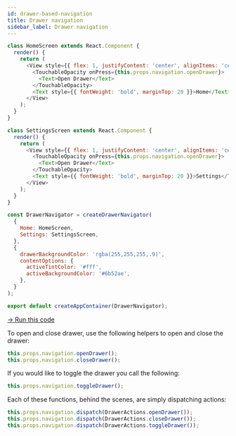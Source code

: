 ```yaml
---
id: drawer-based-navigation
title: Drawer navigation
sidebar_label: Drawer navigation
---
```


```js
class HomeScreen extends React.Component {
  render() {
    return (
      <View style={{ flex: 1, justifyContent: 'center', alignItems: 'center' }}>
        <TouchableOpacity onPress={this.props.navigation.openDrawer}>
          <Text>Open Drawer</Text>
        </TouchableOpacity>
        <Text style={{ fontWeight: 'bold', marginTop: 20 }}>Home</Text>
      </View>
    );
  }
}

class SettingsScreen extends React.Component {
  render() {
    return (
      <View style={{ flex: 1, justifyContent: 'center', alignItems: 'center' }}>
        <TouchableOpacity onPress={this.props.navigation.openDrawer}>
          <Text>Open Drawer</Text>
        </TouchableOpacity>
        <Text style={{ fontWeight: 'bold', marginTop: 20 }}>Settings</Text>
      </View>
    );
  }
}

const DrawerNavigator = createDrawerNavigator(
  {
    Home: HomeScreen,
    Settings: SettingsScreen,
  },
  {
    drawerBackgroundColor: 'rgba(255,255,255,.9)',
    contentOptions: {
      activeTintColor: '#fff',
      activeBackgroundColor: '#6b52ae',
    },
  }
);

export default createAppContainer(DrawerNavigator);
```

<a href="https://snack.expo.io/@react-navigation/basic-drawer-v2" target="blank" class="run-code-button">&rarr; Run this code</a>

To open and close drawer, use the following helpers to open and close the drawer:

```js
this.props.navigation.openDrawer();
this.props.navigation.closeDrawer();
```

If you would like to toggle the drawer you call the following:

```js
this.props.navigation.toggleDrawer();
```

Each of these functions, behind the scenes, are simply dispatching actions:

```js
this.props.navigation.dispatch(DrawerActions.openDrawer());
this.props.navigation.dispatch(DrawerActions.closeDrawer());
this.props.navigation.dispatch(DrawerActions.toggleDrawer());
```
